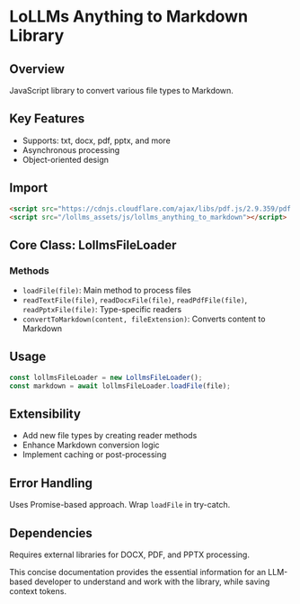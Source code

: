 # LoLLMs Anything to Markdown Library

## Overview
JavaScript library to convert various file types to Markdown.

## Key Features
- Supports: txt, docx, pdf, pptx, and more
- Asynchronous processing
- Object-oriented design

## Import
```html
<script src="https://cdnjs.cloudflare.com/ajax/libs/pdf.js/2.9.359/pdf.min.js"></script><!-- Required for pdf use -->
<script src="/lollms_assets/js/lollms_anything_to_markdown"></script>
```

## Core Class: LollmsFileLoader

### Methods
- `loadFile(file)`: Main method to process files
- `readTextFile(file)`, `readDocxFile(file)`, `readPdfFile(file)`, `readPptxFile(file)`: Type-specific readers
- `convertToMarkdown(content, fileExtension)`: Converts content to Markdown

## Usage
```javascript
const lollmsFileLoader = new LollmsFileLoader();
const markdown = await lollmsFileLoader.loadFile(file);
```

## Extensibility
- Add new file types by creating reader methods
- Enhance Markdown conversion logic
- Implement caching or post-processing

## Error Handling
Uses Promise-based approach. Wrap `loadFile` in try-catch.

## Dependencies
Requires external libraries for DOCX, PDF, and PPTX processing.

This concise documentation provides the essential information for an LLM-based developer to understand and work with the library, while saving context tokens.